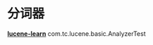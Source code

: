 # 分词器

**[lucene-learn](https://github.com/AntHubTC/lucene-learn)** com.tc.lucene.basic.AnalyzerTest

